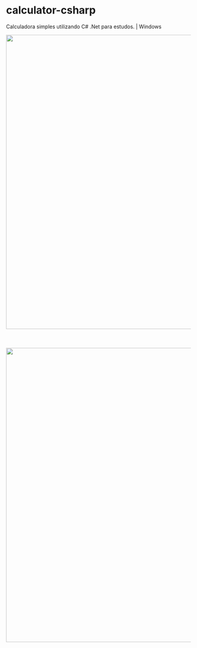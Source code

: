 # calculator-csharp
Calculadora simples utilizando C# .Net para estudos. | Windows

<div align="center">
<img src="https://github.com/user-attachments/assets/d0b375b0-80a8-4aaf-968e-04b007c6dcd9" width="800px" />
  <br><br>
  <br><br>
<img src="https://github.com/user-attachments/assets/18b2610a-0d95-4a89-93f0-516c43246595" width="800px" /> 
  
</div> 
